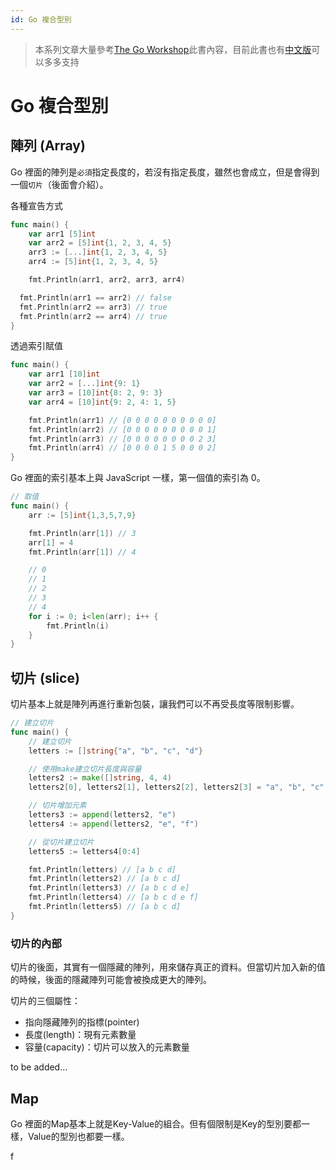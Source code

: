 ```yaml
---
id: Go 複合型別
---
```


> 本系列文章大量參考[The Go Workshop](https://www.tenlong.com.tw/products/9781838647940)此書內容，目前此書也有[中文版](https://www.tenlong.com.tw/products/9789863126706?list_name=trs-t)可以多多支持

# Go 複合型別

## 陣列 (Array)

Go 裡面的陣列是`必須`指定長度的，若沒有指定長度，雖然也會成立，但是會得到一個`切片`（後面會介紹）。

各種宣告方式

```go
func main() {
	var arr1 [5]int
	var arr2 = [5]int{1, 2, 3, 4, 5}
	arr3 := [...]int{1, 2, 3, 4, 5}
	arr4 := [5]int{1, 2, 3, 4, 5}

	fmt.Println(arr1, arr2, arr3, arr4)

  fmt.Println(arr1 == arr2) // false
  fmt.Println(arr2 == arr3) // true
  fmt.Println(arr2 == arr4) // true
}
```

透過索引賦值

```go
func main() {
	var arr1 [10]int
	var arr2 = [...]int{9: 1}
	var arr3 = [10]int{8: 2, 9: 3}
	var arr4 = [10]int{9: 2, 4: 1, 5}

	fmt.Println(arr1) // [0 0 0 0 0 0 0 0 0 0]
	fmt.Println(arr2) // [0 0 0 0 0 0 0 0 0 1]
	fmt.Println(arr3) // [0 0 0 0 0 0 0 0 2 3]
	fmt.Println(arr4) // [0 0 0 0 1 5 0 0 0 2]
}
```

Go 裡面的索引基本上與 JavaScript 一樣，第一個值的索引為 0。

```go
// 取值
func main() {
	arr := [5]int{1,3,5,7,9}

	fmt.Println(arr[1]) // 3
	arr[1] = 4
	fmt.Println(arr[1]) // 4

	// 0
	// 1
	// 2
	// 3
	// 4
	for i := 0; i<len(arr); i++ {
		fmt.Println(i)
	}
}
```

## 切片 (slice)

切片基本上就是陣列再進行重新包裝，讓我們可以不再受長度等限制影響。

```go
// 建立切片
func main() {
	// 建立切片
	letters := []string{"a", "b", "c", "d"}

	// 使用make建立切片長度與容量
	letters2 := make([]string, 4, 4)
	letters2[0], letters2[1], letters2[2], letters2[3] = "a", "b", "c", "d"

	// 切片增加元素
	letters3 := append(letters2, "e")
	letters4 := append(letters2, "e", "f")

	// 從切片建立切片
	letters5 := letters4[0:4]

	fmt.Println(letters) // [a b c d]
	fmt.Println(letters2) // [a b c d]
	fmt.Println(letters3) // [a b c d e]
	fmt.Println(letters4) // [a b c d e f]
	fmt.Println(letters5) // [a b c d]
}
```

### 切片的內部

切片的後面，其實有一個隱藏的陣列，用來儲存真正的資料。但當切片加入新的值的時候，後面的隱藏陣列可能會被換成更大的陣列。

切片的三個屬性：
- 指向隱藏陣列的指標(pointer)
- 長度(length)：現有元素數量
- 容量(capacity)：切片可以放入的元素數量

to be added...


## Map
Go 裡面的Map基本上就是Key-Value的組合。但有個限制是Key的型別要都一樣，Value的型別也都要一樣。

f